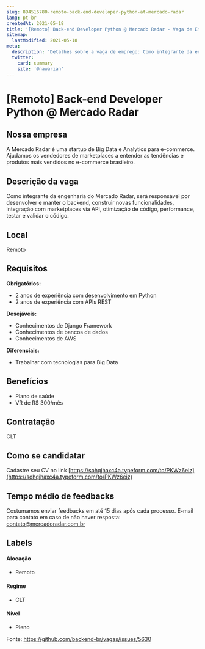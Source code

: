 ```yaml
---
slug: 894516780-remoto-back-end-developer-python-at-mercado-radar
lang: pt-br
createdAt: 2021-05-18
title: '[Remoto] Back-end Developer Python @ Mercado Radar - Vaga de Emprego'
sitemap:
  lastModified: 2021-05-18
meta:
  description: 'Detalhes sobre a vaga de emprego: Como integrante da engenharia do Mercado Radar, será responsável por desenvolver e manter o backend, construir novas funcionalidades, integração com marketplaces via API, otimização de código, performance, testar e validar o código.'
  twitter:
    card: summary
    site: '@nawarian'
---
```


# [Remoto] Back-end Developer Python @ Mercado Radar

## Nossa empresa

A Mercado Radar é uma startup de Big Data e Analytics para e-commerce. Ajudamos os vendedores de marketplaces a entender as tendências e produtos mais vendidos no e-commerce brasileiro.


## Descrição da vaga

Como integrante da engenharia do Mercado Radar, será responsável por desenvolver e manter o backend, construir novas funcionalidades, integração com marketplaces via API, otimização de código, performance, testar e validar o código.

## Local

Remoto

## Requisitos

**Obrigatórios:**
- 2 anos de experiência com desenvolvimento em Python
- 2 anos de experiência com APIs REST

**Desejáveis:**
- Conhecimentos de Django Framework
- Conhecimentos de bancos de dados
- Conhecimentos de AWS

**Diferenciais:**
- Trabalhar com tecnologias para Big Data

## Benefícios

- Plano de saúde
- VR de R$ 300/mês

## Contratação

CLT

## Como se candidatar

Cadastre seu CV no link [https://sohqjhaxc4a.typeform.com/to/PKWz6eiz](https://sohqjhaxc4a.typeform.com/to/PKWz6eiz)

## Tempo médio de feedbacks

Costumamos enviar feedbacks em até 15 dias após cada processo.
E-mail para contato em caso de não haver resposta: contato@mercadoradar.com.br

## Labels


#### Alocação
- Remoto

#### Regime
- CLT

#### Nível
- Pleno

Fonte: https://github.com/backend-br/vagas/issues/5630